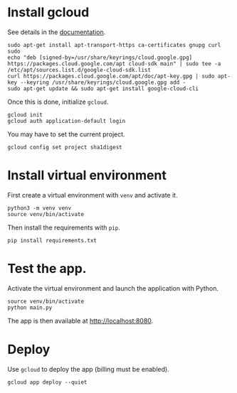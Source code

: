 # Install gcloud
See details in the [documentation](https://cloud.google.com/sdk/docs/install#deb).

```
sudo apt-get install apt-transport-https ca-certificates gnupg curl sudo
echo "deb [signed-by=/usr/share/keyrings/cloud.google.gpg] https://packages.cloud.google.com/apt cloud-sdk main" | sudo tee -a /etc/apt/sources.list.d/google-cloud-sdk.list
curl https://packages.cloud.google.com/apt/doc/apt-key.gpg | sudo apt-key --keyring /usr/share/keyrings/cloud.google.gpg add -
sudo apt-get update && sudo apt-get install google-cloud-cli
```

Once this is done, initialize `gcloud`.

```
gcloud init
gcloud auth application-default login
```

You may have to set the current project.

```
gcloud config set project sha1digest
```

# Install virtual environment
First create a virtual environment with `venv` and activate it.

```
python3 -m venv venv
source venv/bin/activate
```

Then install the requirements with `pip`.

```
pip install requirements.txt
```

# Test the app.
Activate the virtual environment and launch the application with Python.

```
source venv/bin/activate
python main.py
```

The app is then available at [http://localhost:8080](http://localhost:8080).

# Deploy
Use `gcloud` to deploy the app (billing must be enabled).

```
gcloud app deploy --quiet
```
